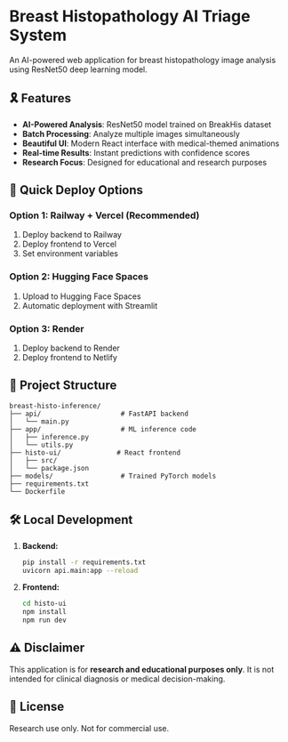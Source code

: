 # Breast Histopathology AI Triage System

An AI-powered web application for breast histopathology image analysis using ResNet50 deep learning model.

## 🎗️ Features

- **AI-Powered Analysis**: ResNet50 model trained on BreakHis dataset
- **Batch Processing**: Analyze multiple images simultaneously
- **Beautiful UI**: Modern React interface with medical-themed animations
- **Real-time Results**: Instant predictions with confidence scores
- **Research Focus**: Designed for educational and research purposes

## 🚀 Quick Deploy Options

### Option 1: Railway + Vercel (Recommended)
1. Deploy backend to Railway
2. Deploy frontend to Vercel
3. Set environment variables

### Option 2: Hugging Face Spaces
1. Upload to Hugging Face Spaces
2. Automatic deployment with Streamlit

### Option 3: Render
1. Deploy backend to Render
2. Deploy frontend to Netlify

## 📁 Project Structure

```
breast-histo-inference/
├── api/                    # FastAPI backend
│   └── main.py
├── app/                    # ML inference code
│   ├── inference.py
│   └── utils.py
├── histo-ui/              # React frontend
│   ├── src/
│   └── package.json
├── models/                 # Trained PyTorch models
├── requirements.txt
└── Dockerfile
```

## 🛠️ Local Development

1. **Backend:**
   ```bash
   pip install -r requirements.txt
   uvicorn api.main:app --reload
   ```

2. **Frontend:**
   ```bash
   cd histo-ui
   npm install
   npm run dev
   ```

## ⚠️ Disclaimer

This application is for **research and educational purposes only**. It is not intended for clinical diagnosis or medical decision-making.

## 📄 License

Research use only. Not for commercial use.
